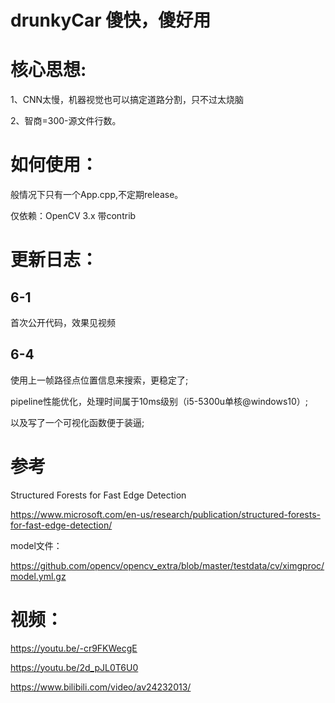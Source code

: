 # drunkyCar 傻快，傻好用

# 核心思想:

1、CNN太慢，机器视觉也可以搞定道路分割，只不过太烧脑

2、智商=300-源文件行数。

# 如何使用：

般情况下只有一个App.cpp,不定期release。

仅依赖：OpenCV 3.x 带contrib

# 更新日志：

## 6-1 

首次公开代码，效果见视频

## 6-4 

使用上一帧路径点位置信息来搜索，更稳定了;

pipeline性能优化，处理时间属于10ms级别（i5-5300u单核@windows10）;

以及写了一个可视化函数便于装逼;


# 参考

Structured Forests for Fast Edge Detection

https://www.microsoft.com/en-us/research/publication/structured-forests-for-fast-edge-detection/

model文件：

https://github.com/opencv/opencv_extra/blob/master/testdata/cv/ximgproc/model.yml.gz


# 视频：

https://youtu.be/-cr9FKWecgE

https://youtu.be/2d_pJL0T6U0

https://www.bilibili.com/video/av24232013/
